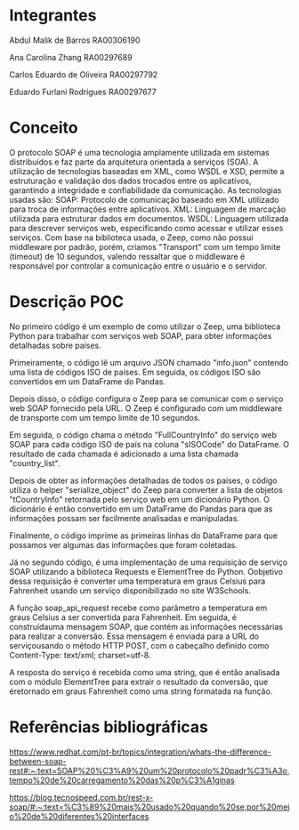 # Integrantes
Abdul Malik de Barros RA00306190

Ana Carolina Zhang RA00297689

Carlos Eduardo de Oliveira RA00297792

Eduardo Furlani Rodrigues RA00297677

# Conceito

O protocolo SOAP é uma tecnologia amplamente utilizada em sistemas distribuídos e faz parte da arquitetura orientada a serviços (SOA). A
utilização de tecnologias baseadas em XML, como WSDL e XSD, permite a estruturação e validação dos dados trocados entre os aplicativos,
garantindo a integridade e confiabilidade da comunicação. As tecnologias usadas são: SOAP: Protocolo de comunicação baseado em XML
utilizado para troca de informações entre aplicativos. XML: Linguagem de marcação utilizada para estruturar dados em documentos. WSDL:
Linguagem utilizada para descrever serviços web, especificando como acessar e utilizar esses serviços. Com base na biblioteca usada, o Zeep,
como não possui middleware por padrão, porém, criamos "Transport" com um tempo limite (timeout) de 10 segundos, valendo ressaltar que o
middleware é responsável por controlar a comunicação entre o usuário e o servidor.

# Descrição POC

No primeiro código é um exemplo de como utilizar o Zeep, uma biblioteca Python para trabalhar com serviços web SOAP, para obter informações detalhadas sobre países.

Primeiramente, o código lê um arquivo JSON chamado "info.json" contendo uma lista de códigos ISO de países. Em seguida, os códigos ISO são convertidos em um DataFrame do Pandas.

Depois disso, o código configura o Zeep para se comunicar com o serviço web SOAP fornecido pela URL. O Zeep é configurado com um middleware de transporte com um tempo limite de 10 segundos.

Em seguida, o código chama o método "FullCountryInfo" do serviço web SOAP para cada código ISO de país na coluna "sISOCode" do DataFrame. O resultado de cada chamada é adicionado a uma lista chamada "country_list".

Depois de obter as informações detalhadas de todos os países, o código utiliza o helper "serialize_object" do Zeep para converter a lista de objetos "tCountryInfo" retornada pelo serviço web em um dicionário Python. O dicionário é então convertido em um DataFrame do Pandas para que as informações possam ser facilmente analisadas e manipuladas.

Finalmente, o código imprime as primeiras linhas do DataFrame para que possamos ver algumas das informações que foram coletadas.

Já no segundo código, é uma implementação de uma requisição de serviço SOAP utilizando a biblioteca Requests e ElementTree do Python. Oobjetivo dessa requisição é converter uma temperatura em graus Celsius para Fahrenheit usando um serviço disponibilizado no site W3Schools.

A função soap_api_request recebe como parâmetro a temperatura em graus Celsius a ser convertida para Fahrenheit. Em seguida, é construídauma mensagem SOAP, que contém as informações necessárias para realizar a conversão. Essa mensagem é enviada para a URL do serviçousando o método HTTP POST, com o cabeçalho definido como Content-Type: text/xml; charset=utf-8.

A resposta do serviço é recebida como uma string, que é então analisada com o módulo ElementTree para extrair o resultado da conversão, que éretornado em graus Fahrenheit como uma string formatada na função.

# Referências bibliográficas

https://www.redhat.com/pt-br/topics/integration/whats-the-difference-between-soap-rest#:~:text=SOAP%20%C3%A9%20um%20protocolo%20padr%C3%A3o,tempo%20de%20carregamento%20das%20p%C3%A1ginas

https://blog.tecnospeed.com.br/rest-x-soap/#:~:text=%C3%89%20mais%20usado%20quando%20se,por%20meio%20de%20diferentes%20interfaces
